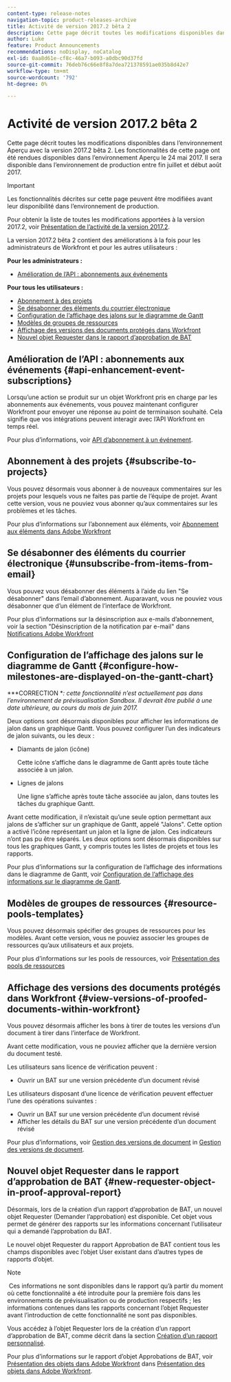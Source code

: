 ```yaml
---
content-type: release-notes
navigation-topic: product-releases-archive
title: Activité de version 2017.2 bêta 2
description: Cette page décrit toutes les modifications disponibles dans l’environnement Aperçu avec la version 2017.2 bêta 2. Les fonctionnalités de cette page ont été rendues disponibles dans l’environnement Aperçu le 24 mai 2017. Il sera disponible dans l’environnement de production entre fin juillet et début août 2017.
author: Luke
feature: Product Announcements
recommendations: noDisplay, noCatalog
exl-id: 0aa8d61e-cf8c-46a7-b093-a0dbc90d37fd
source-git-commit: 76deb76c66e8f8a7dea721378591ae035b8d42e7
workflow-type: tm+mt
source-wordcount: '792'
ht-degree: 0%

---
```


# Activité de version 2017.2 bêta 2

Cette page décrit toutes les modifications disponibles dans l’environnement Aperçu avec la version 2017.2 bêta 2. Les fonctionnalités de cette page ont été rendues disponibles dans l’environnement Aperçu le 24 mai 2017. Il sera disponible dans l’environnement de production entre fin juillet et début août 2017.

>[!IMPORTANT]
>
>Les fonctionnalités décrites sur cette page peuvent être modifiées avant leur disponibilité dans l’environnement de production.

Pour obtenir la liste de toutes les modifications apportées à la version 2017.2, voir [Présentation de l’activité de la version 2017.2](../../../../product-announcements/product-releases/quarterly-release-archive/2017.2-release-activity/2017.2-release-activity-overview.md).

La version 2017.2 bêta 2 contient des améliorations à la fois pour les administrateurs de Workfront et pour les autres utilisateurs :

**Pour les administrateurs :**

* [Amélioration de l’API : abonnements aux événements](#api-enhancement-event-subscriptions)

**Pour tous les utilisateurs :**

* [Abonnement à des projets](#subscribe-to-projects)
* [Se désabonner des éléments du courrier électronique](#unsubscribe-from-items-from-email)
* [Configuration de l’affichage des jalons sur le diagramme de Gantt](#configure-how-milestones-are-displayed-on-the-gantt-chart)
* [Modèles de groupes de ressources](#resource-pools-templates)
* [Affichage des versions des documents protégés dans Workfront](#view-versions-of-proofed-documents-within-workfront)
* [Nouvel objet Requester dans le rapport d’approbation de BAT](#new-requester-object-in-proof-approval-report)

## Amélioration de l’API : abonnements aux événements {#api-enhancement-event-subscriptions}

Lorsqu’une action se produit sur un objet Workfront pris en charge par les abonnements aux événements, vous pouvez maintenant configurer Workfront pour envoyer une réponse au point de terminaison souhaité. Cela signifie que vos intégrations peuvent interagir avec l’API Workfront en temps réel.

Pour plus d’informations, voir [API d’abonnement à un événement](../../../../wf-api/general/event-subs-api.md). 

## Abonnement à des projets {#subscribe-to-projects}

Vous pouvez désormais vous abonner à de nouveaux commentaires sur les projets pour lesquels vous ne faites pas partie de l’équipe de projet. Avant cette version, vous ne pouviez vous abonner qu’aux commentaires sur les problèmes et les tâches.

Pour plus d’informations sur l’abonnement aux éléments, voir [Abonnement aux éléments dans Adobe Workfront](../../../../workfront-basics/using-notifications/subscribe-to-items-in-workfront.md)

## Se désabonner des éléments du courrier électronique {#unsubscribe-from-items-from-email}

Vous pouvez vous désabonner des éléments à l’aide du lien &quot;Se désabonner&quot; dans l’email d’abonnement. Auparavant, vous ne pouviez vous désabonner que d’un élément de l’interface de Workfront.

Pour plus d’informations sur la désinscription aux e-mails d’abonnement, voir la section &quot;Désinscription de la notification par e-mail&quot; dans [Notifications Adobe Workfront](../../../../workfront-basics/using-notifications/wf-notifications.md) 

## Configuration de l’affichage des jalons sur le diagramme de Gantt {#configure-how-milestones-are-displayed-on-the-gantt-chart}

***CORRECTION **: cette fonctionnalité n’est actuellement pas dans l’environnement de prévisualisation Sandbox. Il devrait être publié à une date ultérieure, au cours du mois de juin 2017.*

Deux options sont désormais disponibles pour afficher les informations de jalon dans un graphique Gantt. Vous pouvez configurer l’un des indicateurs de jalon suivants, ou les deux :

* Diamants de jalon (icône)

  Cette icône s’affiche dans le diagramme de Gantt après toute tâche associée à un jalon.

* Lignes de jalons

  Une ligne s’affiche après toute tâche associée au jalon, dans toutes les tâches du graphique Gantt.

Avant cette modification, il n’existait qu’une seule option permettant aux jalons de s’afficher sur un graphique de Gantt, appelé &quot;Jalons&quot;. Cette option a activé l’icône représentant un jalon et la ligne de jalon. Ces indicateurs n’ont pas pu être séparés. Les deux options sont désormais disponibles sur tous les graphiques Gantt, y compris toutes les listes de projets et tous les rapports. 

Pour plus d’informations sur la configuration de l’affichage des informations dans le diagramme de Gantt, voir [Configuration de l’affichage des informations sur le diagramme de Gantt](../../../../manage-work/gantt-chart/use-the-gantt-chart/configure-info-on-gantt-chart.md).

## Modèles de groupes de ressources {#resource-pools-templates}

Vous pouvez désormais spécifier des groupes de ressources pour les modèles. Avant cette version, vous ne pouviez associer les groupes de ressources qu’aux utilisateurs et aux projets.

Pour plus d’informations sur les pools de ressources, voir [Présentation des pools de ressources](../../../../resource-mgmt/resource-planning/resource-pools/work-with-resource-pools.md)

## Affichage des versions des documents protégés dans Workfront {#view-versions-of-proofed-documents-within-workfront}

Vous pouvez désormais afficher les bons à tirer de toutes les versions d’un document à tirer dans l’interface de Workfront. 

Avant cette modification, vous ne pouviez afficher que la dernière version du document testé.

Les utilisateurs sans licence de vérification peuvent :

* Ouvrir un BAT sur une version précédente d’un document révisé

Les utilisateurs disposant d’une licence de vérification peuvent effectuer l’une des opérations suivantes :

* Ouvrir un BAT sur une version précédente d’un document révisé
* Afficher les détails du BAT sur une version précédente d’un document révisé

Pour plus d’informations, voir [Gestion des versions de document](../../../../documents/managing-documents/manage-document-versions.md) in [Gestion des versions de document](../../../../documents/managing-documents/manage-document-versions.md).

## Nouvel objet Requester dans le rapport d’approbation de BAT {#new-requester-object-in-proof-approval-report}

Désormais, lors de la création d’un rapport d’approbation de BAT, un nouvel objet Requester (Demander l’approbation) est disponible. Cet objet vous permet de générer des rapports sur les informations concernant l’utilisateur qui a demandé l’approbation du BAT. 

Le nouvel objet Requester du rapport Approbation de BAT contient tous les champs disponibles avec l’objet User existant dans d’autres types de rapports d’objet.

>[!NOTE]
>
> Ces informations ne sont disponibles dans le rapport qu’à partir du moment où cette fonctionnalité a été introduite pour la première fois dans les environnements de prévisualisation ou de production respectifs ; les informations contenues dans les rapports concernant l’objet Requester avant l’introduction de cette fonctionnalité ne sont pas disponibles.

Vous accédez à l’objet Requester lors de la création d’un rapport d’approbation de BAT, comme décrit dans la section [Création d’un rapport personnalisé](../../../../reports-and-dashboards/reports/creating-and-managing-reports/create-custom-report.md).

Pour plus d’informations sur le rapport d’objet Approbations de BAT, voir [Présentation des objets dans Adobe Workfront](../../../../workfront-basics/navigate-workfront/workfront-navigation/understand-objects.md) dans [Présentation des objets dans Adobe Workfront](../../../../workfront-basics/navigate-workfront/workfront-navigation/understand-objects.md).
